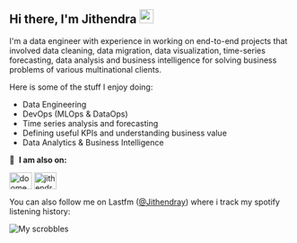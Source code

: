 ## Hi there, I'm Jithendra <img src="https://media.giphy.com/media/hvRJCLFzcasrR4ia7z/giphy.gif" width="25">

I'm a data engineer with experience in working on end-to-end projects that involved data cleaning, data migration, data visualization, time-series forecasting, data analysis and business intelligence for solving business problems of various multinational clients.

Here is some of the stuff I enjoy doing:
- Data Engineering
- DevOps (MLOps & DataOps)
- Time series analysis and forecasting
- Defining useful KPIs and understanding business value
- Data Analytics & Business Intelligence

🔗 &nbsp;**I am also on:**
<p align="left">
<a href="https://twitter.com/doomedripper" target="blank"><img align="center" src="https://raw.githubusercontent.com/rahuldkjain/github-profile-readme-generator/master/src/images/icons/Social/twitter.svg" alt="doomedripper" height="30" width="40" /></a>
<a href="https://www.linkedin.com/in/jithendrabsy/" target="blank"><img align="center" src="https://raw.githubusercontent.com/rahuldkjain/github-profile-readme-generator/master/src/images/icons/Social/linked-in-alt.svg" alt="jithendrabsy" height="30" width="40" /></a>


You can also follow me on Lastfm ([@Jithendray](https://www.last.fm/user/Jithendray)) where i track my spotify listening history:

![My scrobbles](https://lastfm-recently-played.vercel.app/api?user=Jithendray)



